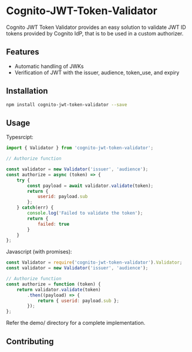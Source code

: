 # Cognito-JWT-Token-Validator

 Cognito JWT Token Validator provides an easy solution to validate JWT ID tokens provided by Cognito IdP, that is to be used in a custom authorizer. 

## Features

* Automatic handling of JWKs
* Verification of JWT with the issuer, audience, token_use, and expiry

## Installation

```bash
npm install cognito-jwt-token-validator --save
```

## Usage

Typesrcipt:
```javascript
import { Validator } from 'cognito-jwt-token-validator';

// Authorize function

const validator = new Validator('issuer', 'audience');
const authorize = async (token) => {
	try {
    	const payload = await validator.validate(token);
    	return {
    		userid: payload.sub
    	};
    } catch(err) {
    	console.log('Failed to validate the token');
        return {
        	failed: true
        }
    }
};

```


Javascript (with promises): 
```javascript
const Validator = require('cognito-jwt-token-validator').Validator; 
const validator = new Validator('issuer', 'audience');

// Authorize function
const authorize = function (token) {
	return validator.validate(token)
    	.then((payload) => {
        	return { userid: payload.sub };
        });
};

```

Refer the demo/ directory for a complete implementation.

## Contributing